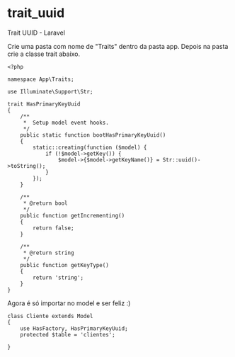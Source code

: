 # trait_uuid
Trait UUID - Laravel

Crie uma pasta com nome de "Traits" dentro da pasta app. Depois na pasta crie a classe trait abaixo.

```
<?php

namespace App\Traits;

use Illuminate\Support\Str;

trait HasPrimaryKeyUuid
{
    /**
     *  Setup model event hooks.
     */
    public static function bootHasPrimaryKeyUuid()
    {
        static::creating(function ($model) {
            if (!$model->getKey()) {
                $model->{$model->getKeyName()} = Str::uuid()->toString();
            }
        });
    }

    /**
     * @return bool
     */
    public function getIncrementing()
    {
        return false;
    }

    /**
     * @return string
     */
    public function getKeyType()
    {
        return 'string';
    }
}
```

Agora é só importar no model e ser feliz :)


```
class Cliente extends Model
{
    use HasFactory, HasPrimaryKeyUuid;
    protected $table = 'clientes';
    
}
```
